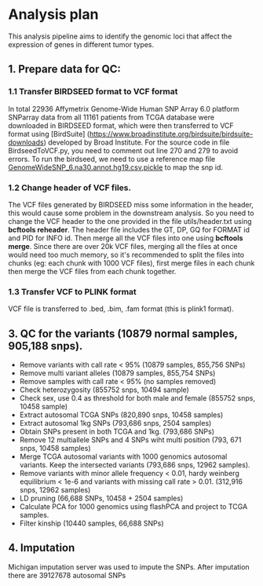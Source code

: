 Analysis plan
=============
This analysis pipeline aims to identify the genomic loci that affect the expression of genes in different tumor types.

## 1. Prepare data for QC:
### 1.1 Transfer BIRDSEED format to VCF format
In total 22936 Affymetrix Genome-Wide Human SNP Array 6.0 platform SNParray data from all 11161 patients from TCGA database were downloaded in BIRDSEED format, which were then transferred to VCF format using [BirdSuite] (https://www.broadinstitute.org/birdsuite/birdsuite-downloads) developed by Broad Institute. For the source code in file BirdseedToVCF.py, you need to comment out line 270 and 279 to avoid errors. To run the birdseed, we need to use a reference map file 
[GenomeWideSNP_6.na30.annot.hg19.csv.pickle](https://software.broadinstitute.org/cancer/cga/sites/default/files/data/tools/contest/GenomeWideSNP\_6.na30.annot.hg19.csv.pickle.gz) to map the snp id.

### 1.2 Change header of VCF files.
The VCF files generated by BIRDSEED miss some information in the header, this would cause some problem in the downstream analysis. So you need to change the VCF header to the one provided in the file utils/header.txt using **bcftools reheader**. The header file includes the GT, DP, GQ for FORMAT id and PID for INFO id. Then merge all the VCF files into one using **bcftools merge**. Since there are over 20k VCF files, merging all the files at once would need too much memory, so it's recommended to split the files into chunks (eg: each chunk with 1000 VCF files), first merge files in each chunk then merge the VCF files from each chunk together.

### 1.3 Transfer VCF to PLINK format
VCF file is transferred to .bed, .bim, .fam format (this is plink1 format).

## 3. QC for the variants (10879 normal samples, 905,188 snps). 
* Remove variants with call rate < 95% (10879 samples, 855,756 SNPs)
* Remove multi variant alleles (10879 samples, 855,754 SNPs)
* Remove samples with call rate < 95% (no samples removed)
* Check heterozygosity (855752 snps, 10494 sample)
* Check sex, use 0.4 as threshold for both male and female (855752 snps, 10458 sample)
* Extract autosomal TCGA SNPs (820,890 snps, 10458 samples)
* Extract autosomal 1kg SNPs (793,686 snps, 2504 samples)
* Obtain SNPs present in both TCGA and 1kg. (793,686 SNPs)
* Remove 12 multiallele SNPs and 4 SNPs wiht multi position (793, 671 snps, 10458 samples)
* Merge TCGA autosomal variants with 1000 genomics autosomal variants. Keep the intersected variants (793,686 snps, 12962 samples).
* Remove variants with minor allele frequency < 0.01, hardy weinberg equilibrium < 1e-6 and variants with missing call rate > 0.01. (312,916 snps, 12962 samples)
* LD pruning (66,688 SNPs, 10458 + 2504 samples)
* Calculate PCA for 1000 genomics using flashPCA and project to TCGA samples.
* Filter kinship (10440 samples, 66,688 SNPs)

## 4. Imputation
Michigan imputation server was used to impute the SNPs. After imputation there are 39127678 autosomal SNPs